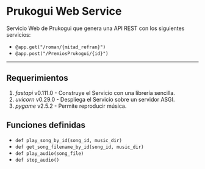 # Prukogui Web Service

Servicio Web de Prukogui que genera una API REST con los siguientes servicios:
- `@app.get("/roman/{mitad_refran}")`
- `@app.post("/PremiosPrukogui/{id}")`

---

## Requerimientos
1. *fastapi* v0.111.0 - Construye el Servicio con una librería sencilla.
2. *uvicorn* v0.29.0 - Despliega el Servicio sobre un servidor ASGI.
3. *pygame* v2.5.2 - Permite reproducir música.

## Funciones definidas
- `def play_song_by_id(song_id, music_dir)`
- `def get_song_filename_by_id(song_id, music_dir)`
- `def play_audio(song_file)`
- `def stop_audio()`